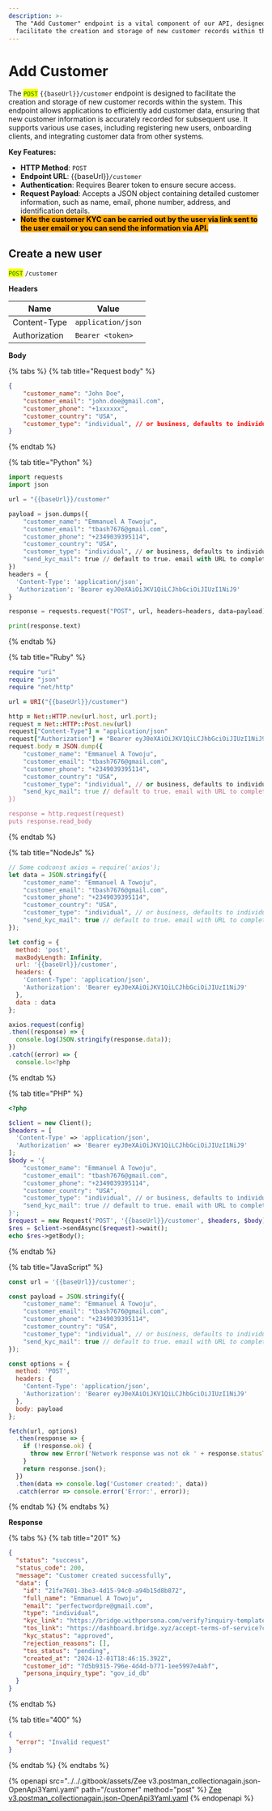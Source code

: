 ```yaml
---
description: >-
  The "Add Customer" endpoint is a vital component of our API, designed to
  facilitate the creation and storage of new customer records within the system.
---
```


# Add Customer

The <mark style="color:green;">`POST`</mark> `{{baseUrl}}/customer`  endpoint is designed to facilitate the creation and storage of new customer records within the system. This endpoint allows applications to efficiently add customer data, ensuring that new customer information is accurately recorded for subsequent use. It supports various use cases, including registering new users, onboarding clients, and integrating customer data from other systems.

**Key Features:**

* **HTTP Method**: `POST`
* **Endpoint URL**: \{{baseUrl\}}`/customer`
* **Authentication**: Requires Bearer token to ensure secure access.
* **Request Payload**: Accepts a JSON object containing detailed customer information, such as name, email, phone number, address, and identification details.
* <mark style="background-color:orange;">**Note the customer KYC can be carried out by the user via link sent to the user email or you can send the information via API.**</mark>

## Create a new user

<mark style="color:green;">`POST`</mark> `/customer`

**Headers**

| Name          | Value              |
| ------------- | ------------------ |
| Content-Type  | `application/json` |
| Authorization | `Bearer <token>`   |

**Body**

{% tabs %}
{% tab title="Request body" %}
```json
{
    "customer_name": "John Doe",
    "customer_email": "john.doe@gmail.com",
    "customer_phone": "+1xxxxxx",
    "customer_country": "USA",
    "customer_type": "individual", // or business, defaults to individual when not passed
}
```
{% endtab %}

{% tab title="Python" %}
```python
import requests
import json

url = "{{baseUrl}}/customer"

payload = json.dumps({
    "customer_name": "Emmanuel A Towoju",
    "customer_email": "tbash7676@gmail.com",
    "customer_phone": "+2349039395114",
    "customer_country": "USA",
    "customer_type": "individual", // or business, defaults to individual when not passed
    "send_kyc_mail": true // default to true. email with URL to complete kyc will be sent to custome_email
})
headers = {
  'Content-Type': 'application/json',
  'Authorization': 'Bearer eyJ0eXAiOiJKV1QiLCJhbGciOiJIUzI1NiJ9'
}

response = requests.request("POST", url, headers=headers, data=payload)

print(response.text)

```
{% endtab %}

{% tab title="Ruby" %}
```ruby
require "uri"
require "json"
require "net/http"

url = URI("{{baseUrl}}/customer")

http = Net::HTTP.new(url.host, url.port);
request = Net::HTTP::Post.new(url)
request["Content-Type"] = "application/json"
request["Authorization"] = "Bearer eyJ0eXAiOiJKV1QiLCJhbGciOiJIUzI1NiJ9"
request.body = JSON.dump({
    "customer_name": "Emmanuel A Towoju",
    "customer_email": "tbash7676@gmail.com",
    "customer_phone": "+2349039395114",
    "customer_country": "USA",
    "customer_type": "individual", // or business, defaults to individual when not passed
    "send_kyc_mail": true // default to true. email with URL to complete kyc will be sent to custome_email
})

response = http.request(request)
puts response.read_body

```
{% endtab %}

{% tab title="NodeJs" %}
```javascript
// Some codconst axios = require('axios');
let data = JSON.stringify({
    "customer_name": "Emmanuel A Towoju",
    "customer_email": "tbash7676@gmail.com",
    "customer_phone": "+2349039395114",
    "customer_country": "USA",
    "customer_type": "individual", // or business, defaults to individual when not passed
    "send_kyc_mail": true // default to true. email with URL to complete kyc will be sent to custome_email
});

let config = {
  method: 'post',
  maxBodyLength: Infinity,
  url: '{{baseUrl}}/customer',
  headers: { 
    'Content-Type': 'application/json', 
    'Authorization': 'Bearer eyJ0eXAiOiJKV1QiLCJhbGciOiJIUzI1NiJ9'
  },
  data : data
};

axios.request(config)
.then((response) => {
  console.log(JSON.stringify(response.data));
})
.catch((error) => {
  console.lo<?php
```
{% endtab %}

{% tab title="PHP" %}
```php
<?php

$client = new Client();
$headers = [
  'Content-Type' => 'application/json',
  'Authorization' => 'Bearer eyJ0eXAiOiJKV1QiLCJhbGciOiJIUzI1NiJ9'
];
$body = '{
    "customer_name": "Emmanuel A Towoju",
    "customer_email": "tbash7676@gmail.com",
    "customer_phone": "+2349039395114",
    "customer_country": "USA",
    "customer_type": "individual", // or business, defaults to individual when not passed
    "send_kyc_mail": true // default to true. email with URL to complete kyc will be sent to custome_email
}';
$request = new Request('POST', '{{baseUrl}}/customer', $headers, $body);
$res = $client->sendAsync($request)->wait();
echo $res->getBody();

```
{% endtab %}

{% tab title="JavaScript" %}
```javascript
const url = '{{baseUrl}}/customer';

const payload = JSON.stringify({
    "customer_name": "Emmanuel A Towoju",
    "customer_email": "tbash7676@gmail.com",
    "customer_phone": "+2349039395114",
    "customer_country": "USA",
    "customer_type": "individual", // or business, defaults to individual when not passed
    "send_kyc_mail": true // default to true. email with URL to complete kyc will be sent to custome_email
});

const options = {
  method: 'POST',
  headers: {
    'Content-Type': 'application/json',
    'Authorization': 'Bearer eyJ0eXAiOiJKV1QiLCJhbGciOiJIUzI1NiJ9'
  },
  body: payload
};

fetch(url, options)
  .then(response => {
    if (!response.ok) {
      throw new Error('Network response was not ok ' + response.statusText);
    }
    return response.json();
  })
  .then(data => console.log('Customer created:', data))
  .catch(error => console.error('Error:', error));

```
{% endtab %}
{% endtabs %}

**Response**

{% tabs %}
{% tab title="201" %}
```json
{
  "status": "success",
  "status_code": 200,
  "message": "Customer created successfully",
  "data": {
    "id": "21fe7601-3be3-4d15-94c0-a94b15d8b872",
    "full_name": "Emmanuel A Towoju",
    "email": "perfectwordpre@gmail.com",
    "type": "individual",
    "kyc_link": "https://bridge.withpersona.com/verify?inquiry-template-id=itmpl_NtHYpb9AbEYCPxGo5iRbc9d2&fields[developer_id]=2da859f2-9764-48e6-92e6-dd9f6747801b&fields[iqt_token]=46f7565fe2ba42843b957cec6d783e48f85dff6d6ea56cf5753634b09a3214e8WwzmNl&reference-id=7d5b9315-796e-4d4d-b771-1ee5997e4abf&redirect-uri=https%3A%2F%2Fyativo-web-design-nine.vercel.app%2F&environment-id=env_UWeuo2CnqFQXVeKujbQLBx6u",
    "tos_link": "https://dashboard.bridge.xyz/accept-terms-of-service?customer_id=7d5b9315-796e-4d4d-b771-1ee5997e4abf",
    "kyc_status": "approved",
    "rejection_reasons": [],
    "tos_status": "pending",
    "created_at": "2024-12-01T18:46:15.392Z",
    "customer_id": "7d5b9315-796e-4d4d-b771-1ee5997e4abf",
    "persona_inquiry_type": "gov_id_db"
  }
}
```
{% endtab %}

{% tab title="400" %}
```json
{
  "error": "Invalid request"
}
```
{% endtab %}
{% endtabs %}



{% openapi src="../../.gitbook/assets/Zee v3.postman_collectionagain.json-OpenApi3Yaml.yaml" path="/customer" method="post" %}
[Zee v3.postman_collectionagain.json-OpenApi3Yaml.yaml](<../../.gitbook/assets/Zee v3.postman_collectionagain.json-OpenApi3Yaml.yaml>)
{% endopenapi %}

